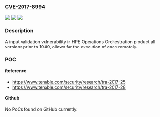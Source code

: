 ### [CVE-2017-8994](https://cve.mitre.org/cgi-bin/cvename.cgi?name=CVE-2017-8994)
![](https://img.shields.io/static/v1?label=Product&message=HPE%20Operations%20Orchestration&color=blue)
![](https://img.shields.io/static/v1?label=Version&message=All%20versions%20prior%20to%2010.80%20&color=brightgreen)
![](https://img.shields.io/static/v1?label=Vulnerability&message=Remote%20Code%20Execution&color=brightgreen)

### Description

A input validation vulnerability in HPE Operations Orchestration product all versions prior to 10.80, allows for the execution of code remotely.

### POC

#### Reference
- https://www.tenable.com/security/research/tra-2017-25
- https://www.tenable.com/security/research/tra-2017-28

#### Github
No PoCs found on GitHub currently.

